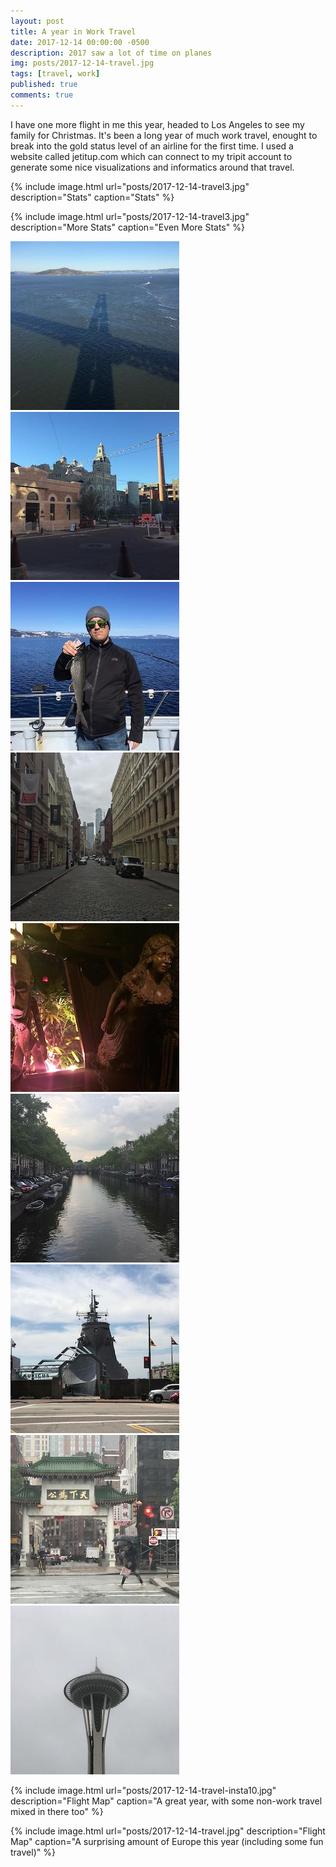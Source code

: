 ```yaml
---
layout: post
title: A year in Work Travel
date: 2017-12-14 00:00:00 -0500
description: 2017 saw a lot of time on planes
img: posts/2017-12-14-travel.jpg
tags: [travel, work]
published: true
comments: true
---
```


I have one more flight in me this year, headed to Los Angeles to see my family for Christmas.  It's been a long year of much work travel, enought to break into the gold status level of an airline for the first time.  I used a website called jetitup.com which can connect to my tripit account to generate some nice visualizations and informatics around that travel. 


{% include image.html url="posts/2017-12-14-travel3.jpg" description="Stats" caption="Stats" %}


{% include image.html url="posts/2017-12-14-travel3.jpg" description="More Stats" caption="Even More Stats" %}


![SF](/assets/img/posts/2017-12-14-travel-insta1.jpg)
![San Antonio](/assets/img/posts/2017-12-14-travel-insta2.jpg)
![Tahoe](/assets/img/posts/2017-12-14-travel-insta3.jpg)
![Tahoe](/assets/img/posts/2017-12-14-travel-insta4.jpg)
![Tahoe](/assets/img/posts/2017-12-14-travel-insta5.jpg)
![Tahoe](/assets/img/posts/2017-12-14-travel-insta6.jpg)
![Tahoe](/assets/img/posts/2017-12-14-travel-insta7.jpg)
![Tahoe](/assets/img/posts/2017-12-14-travel-insta8.jpg)
![Tahoe](/assets/img/posts/2017-12-14-travel-insta9.jpg)

{% include image.html url="posts/2017-12-14-travel-insta10.jpg" description="Flight Map" caption="A great year, with some non-work travel mixed in there too" %}

{% include image.html url="posts/2017-12-14-travel.jpg" description="Flight Map" caption="A surprising amount of Europe this year (including some fun travel)" %}
